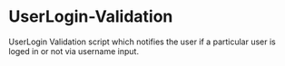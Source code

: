 # UserLogin-Validation
UserLogin Validation script which notifies the user if a particular user is loged in or not via username input.
